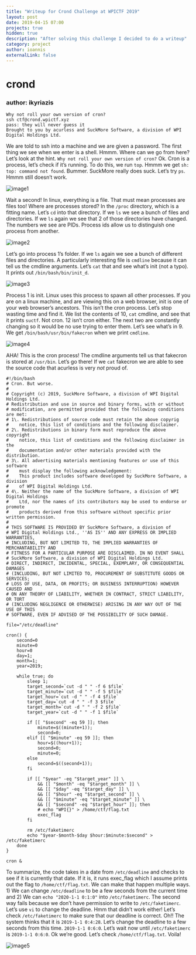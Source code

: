 ```yaml
---
title: "Writeup for Crond Challenge at WPICTF 2019"
layout: post
date: 2019-04-15 07:00
projects: true
hidden: true
description: "After solving this challenge I decided to do a writeup"
category: project
author: ioannis
externalLink: false
---
```


# crond

### author: ikyriazis

    Why not roll your own version of cron?
    ssh ctf@crond.wpictf.xyz
    pass: they will never guess it
    Brought to you by acurless and SuckMore Software, a division of WPI Digital Holdings Ltd.

We are told to ssh into a machine and we are given a password. The first thing we see when we enter is a shell. Hmmm. Where can we go from here? Let’s look at the hint. `Why not roll your own version of cron?` Ok. Cron is a process, let’s check if it’s running. To do this, we run `top`. Hmmm we get `sh: top: command not found`. Bummer. SuckMore really does suck. Let’s try `ps`. Hmmm still doesn’t work.

![image1](/assets/images/cronwriteup/image1.png)

Wait a second! In linux, everything is a file. That must mean processes are files too! Where are processes stored? In the `/proc` directory, which is a fitting name. Let’s `cd` into that directory. If we `ls` we see a bunch of files and directories. If we `ls` again we see that 2 of those directories have changed. The numbers we see are PIDs. Process ids allow us to distinguish one process from another.

![image2](/assets/images/cronwriteup/image2.png)

Let’s go into process 1’s folder. If we `ls` again we see a bunch of different files and directories. A particularly interesting file is `cmdline` because it can tell us the cmdline arguments. Let’s `cat` that and see what’s init (not a typo). It prints out `/bin/bash/bin/init_d`.

![image3](/assets/images/cronwriteup/image3.png)

Process 1 is init. Linux uses this process to spawn all other processes. If you are on a linux machine, and are viewing this on a web browser, init is one of your web browser’s ancestors. This isn’t the cron process. Let’s stop wasting time and find it. We list the contents of 10, `cat` cmdline, and see that it prints `suctf`. Not cron. 12 isn’t cron either. The next two are constantly changing so it would be no use trying to enter them. Let’s see what’s in 9\. We get `/bin/bash/usr/bin/fakecron` when we print `cmdline`.

![image4](/assets/images/cronwriteup/image4.png)

AHA! This is the cron process! The cmdline arguments tell us that fakecron is stored at `/usr/bin`. Let’s go there! If we `cat` fakecron we are able to see the source code that acurless is very _not_ proud of.

    #!/bin/bash
    # Cron. But worse.
    #
    # Copyright (c) 2019, SuckMore Software, a division of WPI Digital Holdings Ltd.
    # Redistribution and use in source and binary forms, with or without
    # modification, are permitted provided that the following conditions are met:
    # 1\. Redistributions of source code must retain the above copyrig
    #    notice, this list of conditions and the following disclaimer.
    # 2\. Redistributions in binary form must reproduce the above copyright
    #    notice, this list of conditions and the following disclaimer in the
    #    documentation and/or other materials provided with the distribution.
    # 3\. All advertising materials mentioning features or use of this software
    #    must display the following acknowledgement:
    #    This product includes software developed by SuckMore Software, a division
    #    of WPI Digital Holdings Ltd.
    # 4\. Neither the name of the SuckMore Software, a division of WPI Digital Holdings
    #    Ltd, nor the names of its contributors may be used to endorse or promote
    #    products derived from this software without specific prior written permission.
    #
    # THIS SOFTWARE IS PROVIDED BY SuckMore Software, a division of
    # WPI Digital Holdings Ltd., ''AS IS'' AND ANY EXPRESS OR IMPLIED WARRANTIES,
    # INCLUDING, BUT NOT LIMITED TO, THE IMPLIED WARRANTIES OF MERCHANTABILITY AND
    # FITNESS FOR A PARTICULAR PURPOSE ARE DISCLAIMED. IN NO EVENT SHALL
    # SuckMore Software, a division of WPI Digital Holdings Ltd.
    # DIRECT, INDIRECT, INCIDENTAL, SPECIAL, EXEMPLARY, OR CONSEQUENTIAL DAMAGES
    # (INCLUDING, BUT NOT LIMITED TO, PROCUREMENT OF SUBSTITUTE GOODS OR SERVICES;
    # LOSS OF USE, DATA, OR PROFITS; OR BUSINESS INTERRUPTION) HOWEVER CAUSED AND
    # ON ANY THEORY OF LIABILITY, WHETHER IN CONTRACT, STRICT LIABILITY, OR TORT
    # (INCLUDING NEGLIGENCE OR OTHERWISE) ARISING IN ANY WAY OUT OF THE USE OF THIS
    # SOFTWARE, EVEN IF ADVISED OF THE POSSIBILITY OF SUCH DAMAGE.

    file="/etc/deadline"

    cron() {
        second=0
        minute=0
        hour=0
        day=1;
        month=1;
        year=2019;

        while true; do
            sleep 1;
            target_second=`cut -d " " -f 6 $file`
            target_minute=`cut -d " " -f 5 $file`
            target_hour=`cut -d " " -f 4 $file`
            target_day=`cut -d " " -f 3 $file`
            target_month=`cut -d " " -f 2 $file`
            target_year=`cut -d " " -f 1 $file`

            if [[ "$second" -eq 59 ]]; then
                minute=$((minute+1));
                second=0;
            elif [[ "$minute" -eq 59 ]]; then
                hour=$((hour+1));
                second=0;
                minute=0;
            else
                second=$((second+1));
            fi

            if [[ "$year" -eq "$target_year" ]] \
                && [[ "$month" -eq "$target_month" ]] \
                && [[ "$day" -eq "$target_day" ]] \
                && [[ "$hour" -eq "$target_second" ]] \
                && [[ "$minute" -eq "$target_minute" ]] \
                && [[ "$second" -eq "$target_hour" ]]; then
                # echo "WPI{}" > /home/ctf/flag.txt
                exec_flag
            fi

            rm /etc/faketimerc
            echo "$year-$month-$day $hour:$minute:$second" > /etc/faketimerc
        done
    }

    cron &

To summarize, the code takes in a date from `/etc/deadline` and checks to see if it is currently that date. If it is, it runs exec_flag which I assume prints out the flag to `/home/ctf/flag.txt`. We can make that happen multiple ways. 1) We can change `/etc/deadline` to be a few seconds from the current time and 2) We can `echo "2020-1-1 0:1:0"` into `/etc/faketimerc`. The second way fails because we don’t have permission to write to `/etc/faketimerc`. Let’s use `vi` to change the deadline. Hmm that didn’t work either! Let’s check `/etc/faketimerc` to make sure that our deadline is correct. Oh!! The system thinks that it is `2019-1-1 0:4:28`. Let’s change the deadline to a few seconds from this time. `2019-1-1 0:6:0`. Let’s wait now until `/etc/faketimerc` is `2019-1-1 0:6:0`. Ok we’re good. Let’s check `/home/ctf/flag.txt`. Voila!

![image5](/assets/images/cronwriteup/image5.png)
